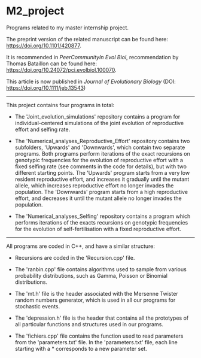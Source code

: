 # M2_project

Programs related to my master internship project. 

The preprint version of the related manuscript can be found here: https://doi.org/10.1101/420877.

It is recommended in _PeerCommunityIn Evol Biol_, recommendation by Thomas Bataillon can be found here: https://doi.org/10.24072/pci.evolbiol.100070.

This article is now published in _Journal of Evolutionary Biology_ (DOI: https://doi.org/10.1111/jeb.13543)

--------------------------------------------------------------------------------------------------

This project contains four programs in total:

- The 'Joint_evolution_simulations' repository contains a program for individual-centered simulations of the joint evolution of reproductive effort and selfing rate.

- The 'Numerical_analyses_Reproductive_Effort' repository contains two subfolders, 'Upwards' and 'Downwards', which contain two separate programs. Both programs perform iterations of the exact recursions on genotypic frequencies for the evolution of reproductive effort with a fixed selfing rate (see comments in the code for details), but with two different starting points. The 'Upwards' program starts from a very low resident reproductive effort, and increases it gradually until the mutant allele, which increases reproductive effort no longer invades the population. The 'Downwards' program starts from a high reproductive effort, and decreases it until the mutant allele no longer invades the population.

- The 'Numerical_analyses_Selfing' repository contains a program which performs iterations of the exacts recursions on genotypic frequencies for the evolution of self-fertilisation with a fixed reproductive effort.

--------------------------------------------------------------------------------------------------

All programs are coded in C++, and have a similar structure:

- Recursions are coded in the 'Recursion.cpp' file. 

- The 'ranbin.cpp' file contains algorithms used to sample from various probability distributions, such as Gamma, Poisson or Binomial distributions. 

- The 'mt.h' file is the header associated with the Mersenne Twister random numbers generator, which is used in all our programs for stochastic events. 

- The 'depression.h' file is the header that contains all the prototypes of all particular functions and structures used in our programs.

- The 'fichiers.cpp' file contains the function used to read parameters from the 'parameters.txt' file. In the 'parameters.txt' file, each line starting with a * corresponds to a new parameter set.



